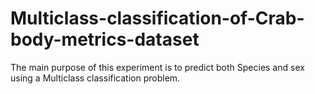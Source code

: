 # Multiclass-classification-of-Crab-body-metrics-dataset
The main purpose of this experiment is to predict both Species and sex using a Multiclass classification problem.
